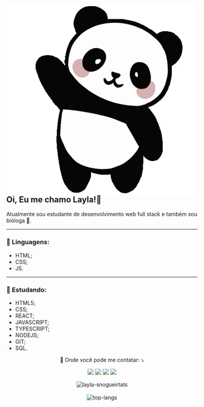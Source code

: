 <img src="https://github.com/layla-snogueira/layla-snogueira/blob/main/panda-waving-cartoon-sticker.gif" min-width="400px" max-width="400px" width="500px" align="right" alt="Computador iuriCode">

<h2 align="left"> 
  Oi, Eu me chamo <strong>Layla!🐼</strong></h2>
<p   align="left">Atualmente sou estudante de desenvolvimento web full stack e também sou bióloga 🌿.</p>
<hr>
<h3 align="left">🦄 Linguagens: </h3>
  <ul align="left">
    <li> HTML;</li>
    <li>CSS;</li>
   <li>JS.</li>
</ul>
<hr>
<h3 align="left">📖 Estudando:</h3>
<ul>
  <li>HTML5;</li>
  <li>CSS;</li>
  <li>REACT;</li>
  <li>JAVASCRIPT;</li>
  <li>TYPESCRIPT;</li>
  <li>NODEJS;</li>
  <li>GIT;</li>
  <li>SQL.</li>
</ul>

<p align="center">
 💌 Onde você pode me contatar: ⤵️
</p>

<p align="center">
  <a href="mailto:laylas.snogueira@gmail.com?" alt="Gmail">
  <img src="https://img.shields.io/badge/-Gmail-FF0000?style=flat-square&labelColor=FF0000&logo=gmail&logoColor=white&link=LINK-DO-SEU-EMAIL" /></a>

  <a href="https://www.linkedin.com/in/layla-nogueira-028396150/" alt="Linkedin">
  <img src="https://img.shields.io/badge/-Linkedin-0e76a8?style=flat-square&logo=Linkedin&logoColor=white&link=LINK-DO-SEU-LINKEDIN" /></a>

  <a href="https://www.facebook.com/layla.nogueira.9461/" alt="Facebook">
  <img src="https://img.shields.io/badge/-Facebook-3b5998?style=flat-square&labelColor=3b5998&logo=facebook&logoColor=white&link=LINK-DO-SEU-FACEBOOK"/></a>

  <a href="https://www.instagram.com/layla_snogueira/" alt="Instagram">
  <img src="https://img.shields.io/badge/-Instagram-DF0174?style=flat-square&labelColor=DF0174&logo=instagram&logoColor=white&link=LINK-DO-SEU-INSTAGRAM"/></a>
</p>  

<p align="center">
  <img src="https://github-readme-stats.vercel.app/api?username=layla-snogueira&theme=dark&show_icons=true" alt="layla-snogueirtats" />  
  <br />
  <br />
  <img src="https://github-readme-stats.vercel.app/api/top-langs/?username=layla-snogueira&layout=compact&theme=dark" alt="top-langs" />
</p>
